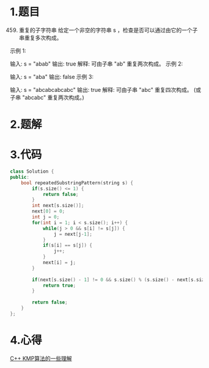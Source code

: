 
# 1.题目
459. 重复的子字符串
给定一个非空的字符串 s ，检查是否可以通过由它的一个子串重复多次构成。

 

示例 1:

输入: s = "abab"
输出: true
解释: 可由子串 "ab" 重复两次构成。
示例 2:

输入: s = "aba"
输出: false
示例 3:

输入: s = "abcabcabcabc"
输出: true
解释: 可由子串 "abc" 重复四次构成。 (或子串 "abcabc" 重复两次构成。)
# 2.题解
# 3.代码
```c++
class Solution {
public:
    bool repeatedSubstringPattern(string s) {
        if(s.size() <= 1) {
            return false;
        }
        int next[s.size()];
        next[0] = 0;
        int j = 0;
        for(int i = 1; i < s.size(); i++) {
            while(j > 0 && s[i] != s[j]) {
                j = next[j-1];
            }
            if(s[i] == s[j]) {
                j++;
            }
            next[i] = j;
        }
        
        if(next[s.size() - 1] != 0 && s.size() % (s.size() - next[s.size() - 1]) == 0) {
            return true;
        }
        
        return false;
    }
};
```
# 4.心得
[C++ KMP算法的一些理解](https://blog.csdn.net/weixin_42442319/article/details/122848797?spm=1001.2014.3001.5502)
